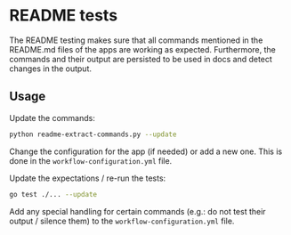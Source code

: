 # README tests

The README testing makes sure that all commands mentioned in the README.md files
of the apps are working as expected. Furthermore, the commands and their output
are persisted to be used in docs and detect changes in the output.

## Usage

Update the commands:

```bash
python readme-extract-commands.py --update
```

Change the configuration for the app (if needed) or add a new one. This is done
in the `workflow-configuration.yml` file.

Update the expectations / re-run the tests:

```bash
go test ./... --update
```

Add any special handling for certain commands (e.g.: do not test their output /
silence them) to the `workflow-configuration.yml` file.

